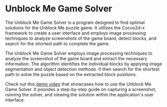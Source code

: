 # Unblock Me Game Solver

The Unblock Me Game Solver is a program designed to find optimal solutions for the Unblock Me puzzle game. It utilizes the Cocos2d-x framework to create a user interface and employs image processing techniques to analyze screenshots of the game board, detect blocks, and search for the shortest path to complete the game.

The Unblock Me Game Solver employs image processing techniques to analyze the screenshot of the game board and extract the necessary information. 
The algorithm identifies the individual blocks by applying image segmentation and object detection methods. It then search for the shortest path to solve 
the puzzle based on the extracted block positions.


Check out this [demo video](https://www.youtube.com/shorts/UeFnVUid30g) that showcases how to use the Unblock Me Game Solver. 
It provides a step-by-step guide on capturing a screenshot, running the solver, and viewing the solution within the application's user interface.

